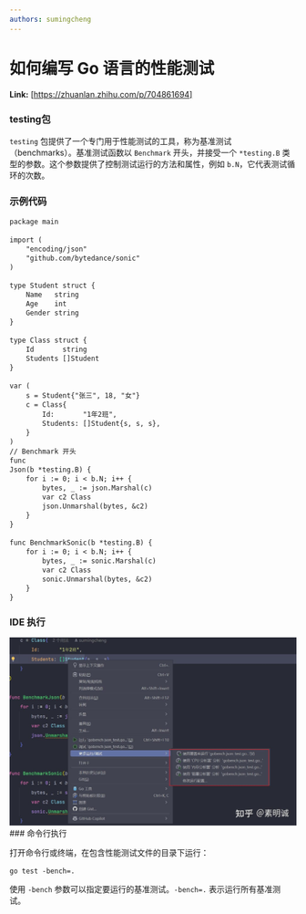 ```yaml
---
authors: sumingcheng
---
```

# 如何编写 Go 语言的性能测试



 **Link:** [https://zhuanlan.zhihu.com/p/704861694]

### testing包  

`testing` 包提供了一个专门用于性能测试的工具，称为基准测试（benchmarks）。基准测试函数以 `Benchmark` 开头，并接受一个 `*testing.B` 类型的参数。这个参数提供了控制测试运行的方法和属性，例如 `b.N`，它代表测试循环的次数。

### 示例代码  
```
package main
​
import (
    "encoding/json"
    "github.com/bytedance/sonic"
)
​
type Student struct {
    Name   string
    Age    int
    Gender string
}
​
type Class struct {
    Id       string
    Students []Student
}
​
var (
    s = Student{"张三", 18, "女"}
    c = Class{
        Id:       "1年2班",
        Students: []Student{s, s, s},
    }
)
// Benchmark 开头
func 
Json(b *testing.B) {
    for i := 0; i < b.N; i++ {
        bytes, _ := json.Marshal(c)
        var c2 Class
        json.Unmarshal(bytes, &c2)
    }
}
​
func BenchmarkSonic(b *testing.B) {
    for i := 0; i < b.N; i++ {
        bytes, _ := sonic.Marshal(c)
        var c2 Class
        sonic.Unmarshal(bytes, &c2)
    }
}

```
### IDE 执行  
![44c617759eee959e35e5c76c15fb67df](../image/44c617759eee959e35e5c76c15fb67df.jpg)### 命令行执行  

打开命令行或终端，在包含性能测试文件的目录下运行：

```
go test -bench=.
```

使用 `-bench` 参数可以指定要运行的基准测试。`-bench=.` 表示运行所有基准测试。

